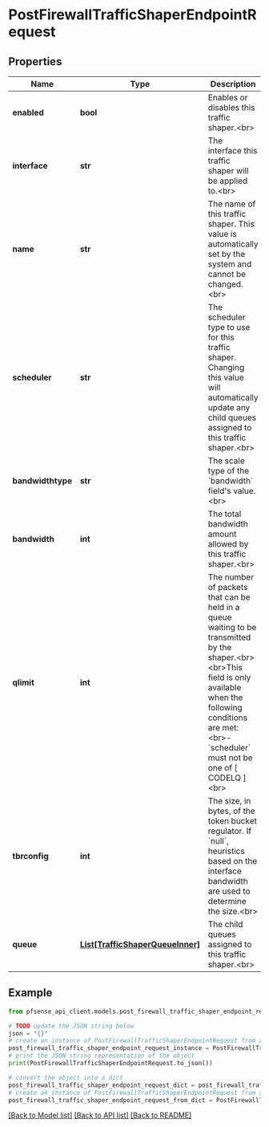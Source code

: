 # PostFirewallTrafficShaperEndpointRequest


## Properties

Name | Type | Description | Notes
------------ | ------------- | ------------- | -------------
**enabled** | **bool** | Enables or disables this traffic shaper.&lt;br&gt; | [optional] [default to True]
**interface** | **str** | The interface this traffic shaper will be applied to.&lt;br&gt; | 
**name** | **str** | The name of this traffic shaper. This value is automatically set by the system and cannot be changed.&lt;br&gt; | [optional] [readonly] 
**scheduler** | **str** | The scheduler type to use for this traffic shaper. Changing this value will automatically update any child queues assigned to this traffic shaper.&lt;br&gt; | 
**bandwidthtype** | **str** | The scale type of the &#x60;bandwidth&#x60; field&#39;s value.&lt;br&gt; | 
**bandwidth** | **int** | The total bandwidth amount allowed by this traffic shaper.&lt;br&gt; | 
**qlimit** | **int** | The number of packets that can be held in a queue waiting to be transmitted by the shaper.&lt;br&gt;&lt;br&gt;This field is only available when the following conditions are met:&lt;br&gt;- &#x60;scheduler&#x60; must not be one of [ CODELQ ]&lt;br&gt; | [optional] [default to 50]
**tbrconfig** | **int** | The size, in bytes, of the token bucket regulator. If &#x60;null&#x60;, heuristics based on the interface bandwidth are used to determine the size.&lt;br&gt; | [optional] 
**queue** | [**List[TrafficShaperQueueInner]**](TrafficShaperQueueInner.md) | The child queues assigned to this traffic shaper.&lt;br&gt; | [optional] 

## Example

```python
from pfsense_api_client.models.post_firewall_traffic_shaper_endpoint_request import PostFirewallTrafficShaperEndpointRequest

# TODO update the JSON string below
json = "{}"
# create an instance of PostFirewallTrafficShaperEndpointRequest from a JSON string
post_firewall_traffic_shaper_endpoint_request_instance = PostFirewallTrafficShaperEndpointRequest.from_json(json)
# print the JSON string representation of the object
print(PostFirewallTrafficShaperEndpointRequest.to_json())

# convert the object into a dict
post_firewall_traffic_shaper_endpoint_request_dict = post_firewall_traffic_shaper_endpoint_request_instance.to_dict()
# create an instance of PostFirewallTrafficShaperEndpointRequest from a dict
post_firewall_traffic_shaper_endpoint_request_from_dict = PostFirewallTrafficShaperEndpointRequest.from_dict(post_firewall_traffic_shaper_endpoint_request_dict)
```
[[Back to Model list]](../README.md#documentation-for-models) [[Back to API list]](../README.md#documentation-for-api-endpoints) [[Back to README]](../README.md)



